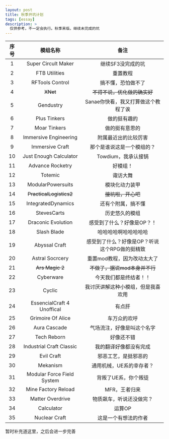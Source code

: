 ```yaml
---
layout: post
title: 秋季开坑计划
tags: [essay]
description: >
  仅供参考，不一定会执行。秋季来临，继续未完成的坑
---
```


| 序号 | 模组名称 | 备注 |
| :----: | :-----: | :----: |
| 1 | Super Circult Maker | 继续SF3没完成的坑 |
| 2 | FTB Utilities | 重置教程 |
| 3 | RFTools Control | 搞不懂，恐怕做不了 |
| 4 | ~~XNet~~ | ~~不得不说，优化做的确实好~~ |
| 5 | Gendustry | Sanae你快看，我又打算做这个教程了诶 |
| 6 | Plus Tinkers | 做的挺有趣的 |
| 7 | Moar Tinkers | 做的挺有意思的 |
| 8 | Immersive Engineering | 附属最近出的比较厉害 |
| 9 | Immersive Craft | 那个是谁说这是一个模组的？ |
| 10 | Just Enough Calculator | Towdium，我承认接锅 |
| 11 | Advance Rocketry | 好模组！ |
| 12 | Totemic | 诹访大舞 |
| 13 | ModularPowersuits | 模块化动力装甲 |
| 14 | ~~PracticalLogistics2~~ | ~~接坑啦，开心吧~~ |
| 15 | IntegratedDynamics | 还有个附属，搞不懂 |
| 16 | StevesCarts | 历史悠久的模组 |
| 17 | Draconic Evolution | 感受到了什么？好像是OP？！ |
| 18 | Slash Blade | 哈哈哈哈啊哈哈哈哈哈 |
| 19 | Abyssal Craft | 感受到了什么？好像是OP？听说这个RPG做的挺精致 |
| 20 | Astral Socrcery | 重置mod教程，因为改动太大了 |
| 21 | ~~Ars Magic 2~~ | ~~不做了，据说mod本身并不行~~ |
| 22 | Cyberware | 今天我们都是终结者！！ |
| 23 | Cyclic | 我讨厌讲解这种小模组，但是我喜欢用 |
| 24 | EssencialCraft 4 Unoffical | 有点肝 |
| 25 | Grimoire Of Alice | 车万众的欢呼 |
| 26 | Aura Cascade | 气场流注，好像是叫这个名字 |
| 27 | Tech Reborn | 好像还不错 |
| 28 | Industrial Craft Classic | 我的翻译好像都没有完成 |
| 29 | Evil Craft | 邪恶工艺，是挺邪恶的 |
| 30 | Mekanism | 通用机械，UE系的幸存者？ |
| 31 | Modular Force Field System | 背叛了UE系，你个叛徒 |
| 32 | Mine Factory Reload | MFR，王者归来 |
| 33 | Matter Overdrive | 物质飙车，听说还没做完？ |
| 34 | Calculator | 运算OP |
| 35 | Nuclear Craft | 这是一个有想法的作者 |

暂时补充道这里，之后会进一步完善
